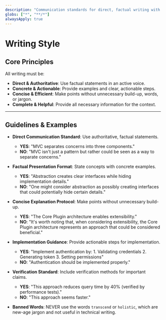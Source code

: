 ```yaml
---
description: "Communication standards for direct, factual writing with examples"
globs: ["*", "**/*"]
alwaysApply: true
---
```

# Writing Style

## Core Principles
All writing must be:
- **Direct & Authoritative**: Use factual statements in an active voice.
- **Concrete & Actionable**: Provide examples and clear, actionable steps.
- **Concise & Efficient**: Make points without unnecessary build-up, words, or jargon.
- **Complete & Helpful**: Provide all necessary information for the context.

---

## Guidelines & Examples

- **Direct Communication Standard**: Use authoritative, factual statements.
  - **YES**: "MVC separates concerns into three components."
  - **NO**: "MVC isn't just a pattern but rather could be seen as a way to separate concerns."

- **Factual Presentation Format**: State concepts with concrete examples.
  - **YES**: "Abstraction creates clear interfaces while hiding implementation details."
  - **NO**: "One might consider abstraction as possibly creating interfaces that could potentially hide certain details."

- **Concise Explanation Protocol**: Make points without unnecessary build-up.
  - **YES**: "The Core Plugin architecture enables extensibility."
  - **NO**: "It's worth noting that, when considering extensibility, the Core Plugin architecture represents an approach that could be considered beneficial."

- **Implementation Guidance**: Provide actionable steps for implementation.
  - **YES**: "Implement authentication by: 1. Validating credentials 2. Generating token 3. Setting permissions"
  - **NO**: "Authentication should be implemented properly."

- **Verification Standard**: Include verification methods for important claims.
  - **YES**: "This approach reduces query time by 40% (verified by performance tests)."
  - **NO**: "This approach seems faster."

- **Banned Words**: NEVER use the words `transcend` or `holistic`, which are new-age jargon and not useful in technical writing.